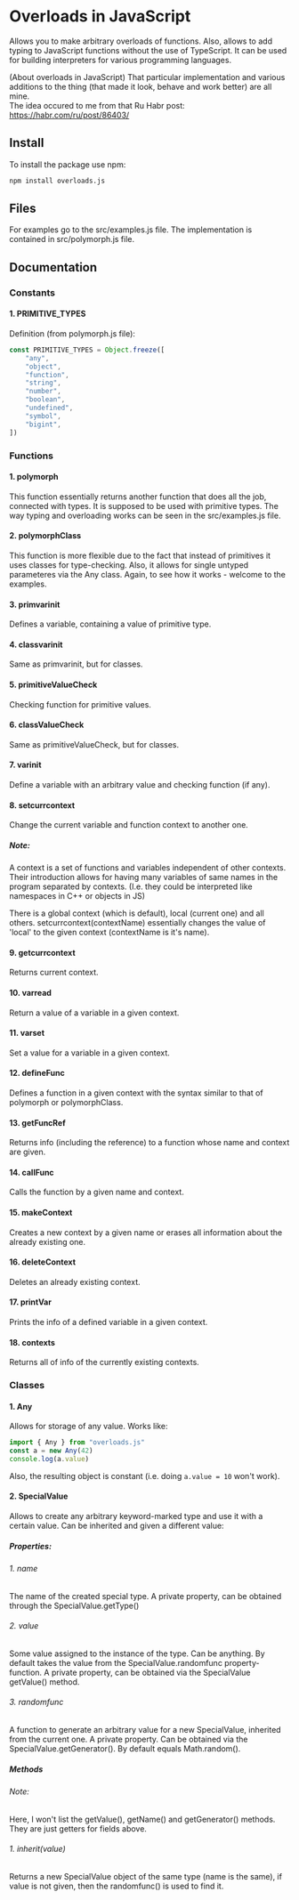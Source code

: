 # Overloads in JavaScript

Allows you to make arbitrary overloads of functions.
Also, allows to add typing to JavaScript functions without the use of TypeScript.
It can be used for building interpreters for various programming languages.

(About overloads in JavaScript)
That particular implementation and various additions to the thing (that made it look, behave and work better) are all mine.  
The idea occured to me from that Ru Habr post: https://habr.com/ru/post/86403/

## Install

To install the package use npm:

```bash
npm install overloads.js
```

## Files

For examples go to the src/examples.js file.
The implementation is contained in src/polymorph.js file.

## Documentation

### Constants

#### 1. PRIMITIVE_TYPES

Definition (from polymorph.js file): 

```js
const PRIMITIVE_TYPES = Object.freeze([
	"any",
	"object",
	"function",
	"string",
	"number",
	"boolean",
	"undefined",
	"symbol",
	"bigint",
])
```

### Functions

#### 1. polymorph

This function essentially returns another function that does all the job, connected with types.
It is supposed to be used with primitive types.
The way typing and overloading works can be seen in the src/examples.js file.

#### 2. polymorphClass

This function is more flexible due to the fact that instead of primitives it uses classes for type-checking.
Also, it allows for single untyped parameteres via the Any class.
Again, to see how it works - welcome to the examples.

#### 3. primvarinit

Defines a variable, containing a value of primitive type. 

#### 4. classvarinit

Same as primvarinit, but for classes. 

#### 5. primitiveValueCheck

Checking function for primitive values. 

#### 6. classValueCheck

Same as primitiveValueCheck, but for classes. 

#### 7. varinit

Define a variable with an arbitrary value and checking function (if any). 

#### 8. setcurrcontext

Change the current variable and function context to another one. 

##### Note: 

A context is a set of functions and variables independent of other contexts. 
Their introduction allows for having many variables of same names in the program separated by contexts. 
(I.e. they could be interpreted like namespaces in C++ or objects in JS)

There is a global context (which is default), local (current one) and all others. 
setcurrcontext(contextName) essentially changes the value of 'local' to the given context (contextName is it's name). 

#### 9. getcurrcontext

Returns current context. 

#### 10. varread 

Return a value of a variable in a given context. 

#### 11. varset

Set a value for a variable in a given context. 

#### 12. defineFunc

Defines a function in a given context with the syntax similar to that of polymorph or polymorphClass. 

#### 13. getFuncRef

Returns info (including the reference) to a function whose name and context are given. 

#### 14. callFunc 

Calls the function by a given name and context. 

#### 15. makeContext

Creates a new context by a given name or erases all information about the already existing one. 

#### 16. deleteContext

Deletes an already existing context. 

#### 17. printVar 

Prints the info of a defined variable in a given context.

#### 18. contexts

Returns all of info of the currently existing contexts. 

### Classes

#### 1. Any

Allows for storage of any value.
Works like:

```js
import { Any } from "overloads.js"
const a = new Any(42)
console.log(a.value)
```

Also, the resulting object is constant (i.e. doing `a.value = 10` won't work).

#### 2. SpecialValue

Allows to create any arbitrary keyword-marked type and use it with a certain value.
Can be inherited and given a different value:

##### Properties:

###### 1. name

The name of the created special type.
A private property, can be obtained through the SpecialValue.getType()

###### 2. value

Some value assigned to the instance of the type.
Can be anything. By default takes the value from the SpecialValue.randomfunc property-function.
A private property, can be obtained via the SpecialValue getValue() method.

###### 3. randomfunc

A function to generate an arbitrary value for a new SpecialValue, inherited from the current one.
A private property.
Can be obtained via the SpecialValue.getGenerator().
By default equals Math.random().

##### Methods

###### Note:

Here, I won't list the getValue(), getName() and getGenerator() methods. They are just getters for fields above.

###### 1. inherit(value)

Returns a new SpecialValue object of the same type (name is the same), if value is not given, then the randomfunc() is used to find it.

